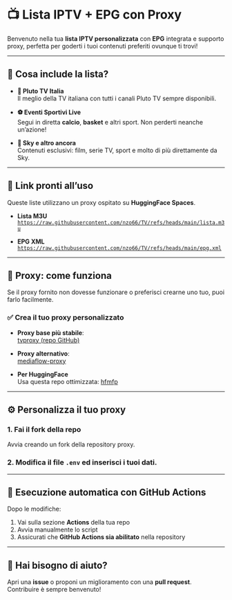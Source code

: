 # 📺 Lista IPTV + EPG con Proxy

Benvenuto nella tua **lista IPTV personalizzata** con **EPG** integrata e supporto proxy, perfetta per goderti i tuoi contenuti preferiti ovunque ti trovi!

---

## 🌟 Cosa include la lista?

- **🎥 Pluto TV Italia**  
  Il meglio della TV italiana con tutti i canali Pluto TV sempre disponibili.

- **⚽ Eventi Sportivi Live**  
  Segui in diretta **calcio**, **basket** e altri sport. Non perderti neanche un’azione!

- **📡 Sky e altro ancora**  
  Contenuti esclusivi: film, serie TV, sport e molto di più direttamente da Sky.

---

## 🔗 Link pronti all’uso

Queste liste utilizzano un proxy ospitato su **HuggingFace Spaces**.

- **Lista M3U**  
  [`https://raw.githubusercontent.com/nzo66/TV/refs/heads/main/lista.m3u`](https://raw.githubusercontent.com/nzo66/TV/refs/heads/main/lista.m3u)

- **EPG XML**  
  [`https://raw.githubusercontent.com/nzo66/TV/refs/heads/main/epg.xml`](https://raw.githubusercontent.com/nzo66/TV/refs/heads/main/epg.xml)

---

## 🧩 Proxy: come funziona

Se il proxy fornito non dovesse funzionare o preferisci crearne uno tuo, puoi farlo facilmente.

### ✅ Crea il tuo proxy personalizzato

- **Proxy base più stabile**:  
  [tvproxy (repo GitHub)](https://github.com/nzo66/tvproxy)

- **Proxy alternativo**:  
  [mediaflow-proxy](https://github.com/mhdzumair/mediaflow-proxy)

- **Per HuggingFace**  
  Usa questa repo ottimizzata: [hfmfp](https://github.com/nzo66/hfmfp)

---

## ⚙️ Personalizza il tuo proxy

### 1. Fai il fork della repo

Avvia creando un fork della repository proxy.

### 2. Modifica il file `.env` ed inserisci i tuoi dati.

---

## 🚀 Esecuzione automatica con GitHub Actions

Dopo le modifiche:

1. Vai sulla sezione **Actions** della tua repo  
2. Avvia manualmente lo script  
3. Assicurati che **GitHub Actions sia abilitato** nella repository

---

## 🤝 Hai bisogno di aiuto?

Apri una **issue** o proponi un miglioramento con una **pull request**.  
Contribuire è sempre benvenuto!
